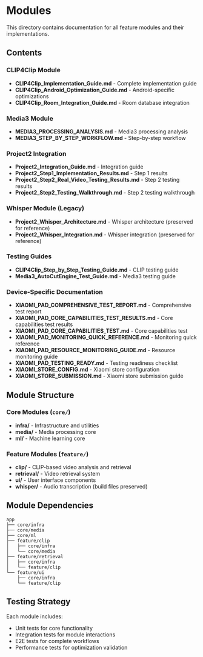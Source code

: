 # Modules

This directory contains documentation for all feature modules and their implementations.

## Contents

### CLIP4Clip Module
- **CLIP4Clip_Implementation_Guide.md** - Complete implementation guide
- **CLIP4Clip_Android_Optimization_Guide.md** - Android-specific optimizations
- **CLIP4Clip_Room_Integration_Guide.md** - Room database integration

### Media3 Module
- **MEDIA3_PROCESSING_ANALYSIS.md** - Media3 processing analysis
- **MEDIA3_STEP_BY_STEP_WORKFLOW.md** - Step-by-step workflow

### Project2 Integration
- **Project2_Integration_Guide.md** - Integration guide
- **Project2_Step1_Implementation_Results.md** - Step 1 results
- **Project2_Step2_Real_Video_Testing_Results.md** - Step 2 testing results
- **Project2_Step2_Testing_Walkthrough.md** - Step 2 testing walkthrough

### Whisper Module (Legacy)
- **Project2_Whisper_Architecture.md** - Whisper architecture (preserved for reference)
- **Project2_Whisper_Integration.md** - Whisper integration (preserved for reference)

### Testing Guides
- **CLIP4Clip_Step_by_Step_Testing_Guide.md** - CLIP testing guide
- **Media3_AutoCutEngine_Test_Guide.md** - Media3 testing guide

### Device-Specific Documentation
- **XIAOMI_PAD_COMPREHENSIVE_TEST_REPORT.md** - Comprehensive test report
- **XIAOMI_PAD_CORE_CAPABILITIES_TEST_RESULTS.md** - Core capabilities test results
- **XIAOMI_PAD_CORE_CAPABILITIES_TEST.md** - Core capabilities test
- **XIAOMI_PAD_MONITORING_QUICK_REFERENCE.md** - Monitoring quick reference
- **XIAOMI_PAD_RESOURCE_MONITORING_GUIDE.md** - Resource monitoring guide
- **XIAOMI_PAD_TESTING_READY.md** - Testing readiness checklist
- **XIAOMI_STORE_CONFIG.md** - Xiaomi store configuration
- **XIAOMI_STORE_SUBMISSION.md** - Xiaomi store submission guide

## Module Structure

### Core Modules (`core/`)
- **infra/** - Infrastructure and utilities
- **media/** - Media processing core
- **ml/** - Machine learning core

### Feature Modules (`feature/`)
- **clip/** - CLIP-based video analysis and retrieval
- **retrieval/** - Video retrieval system
- **ui/** - User interface components
- **whisper/** - Audio transcription (build files preserved)

## Module Dependencies

```
app
├── core/infra
├── core/media
├── core/ml
├── feature/clip
│   ├── core/infra
│   └── core/media
├── feature/retrieval
│   ├── core/infra
│   └── feature/clip
└── feature/ui
    ├── core/infra
    └── feature/clip
```

## Testing Strategy

Each module includes:
- Unit tests for core functionality
- Integration tests for module interactions
- E2E tests for complete workflows
- Performance tests for optimization validation
